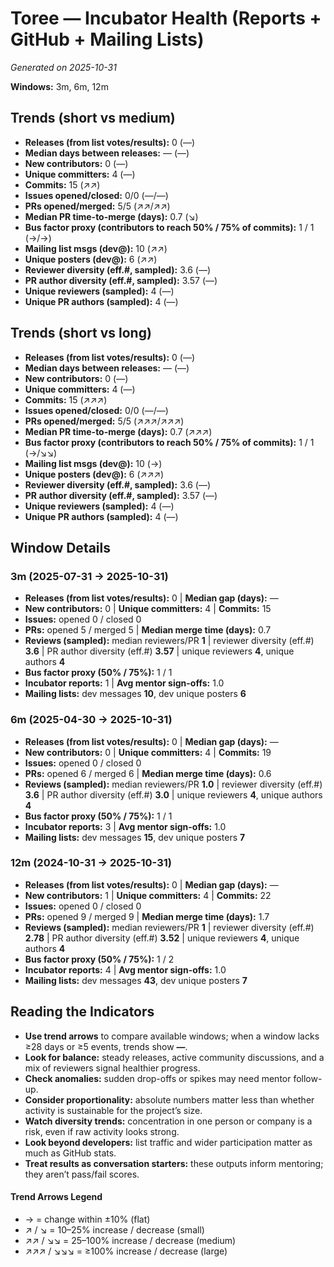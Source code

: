 # Toree — Incubator Health (Reports + GitHub + Mailing Lists)
_Generated on 2025-10-31_

**Windows:** 3m, 6m, 12m

## Trends (short vs medium)

- **Releases (from list votes/results):** 0 (—)
- **Median days between releases:** — (—)
- **New contributors:** 0 (—)
- **Unique committers:** 4 (—)
- **Commits:** 15 (↗↗)
- **Issues opened/closed:** 0/0 (—/—)
- **PRs opened/merged:** 5/5 (↗↗/↗↗)
- **Median PR time-to-merge (days):** 0.7 (↘)
- **Bus factor proxy (contributors to reach 50% / 75% of commits):** 1 / 1 (→/→)
- **Mailing list msgs (dev@):** 10 (↗↗)
- **Unique posters (dev@):** 6 (↗↗)
- **Reviewer diversity (eff.#, sampled):** 3.6 (—)
- **PR author diversity (eff.#, sampled):** 3.57 (—)
- **Unique reviewers (sampled):** 4 (—)
- **Unique PR authors (sampled):** 4 (—)

## Trends (short vs long)

- **Releases (from list votes/results):** 0 (—)
- **Median days between releases:** — (—)
- **New contributors:** 0 (—)
- **Unique committers:** 4 (—)
- **Commits:** 15 (↗↗↗)
- **Issues opened/closed:** 0/0 (—/—)
- **PRs opened/merged:** 5/5 (↗↗↗/↗↗↗)
- **Median PR time-to-merge (days):** 0.7 (↗↗↗)
- **Bus factor proxy (contributors to reach 50% / 75% of commits):** 1 / 1 (→/↘↘)
- **Mailing list msgs (dev@):** 10 (→)
- **Unique posters (dev@):** 6 (↗↗↗)
- **Reviewer diversity (eff.#, sampled):** 3.6 (—)
- **PR author diversity (eff.#, sampled):** 3.57 (—)
- **Unique reviewers (sampled):** 4 (—)
- **Unique PR authors (sampled):** 4 (—)

## Window Details
### 3m  (2025-07-31 → 2025-10-31)
- **Releases (from list votes/results):** 0  |  **Median gap (days):** —
- **New contributors:** 0  |  **Unique committers:** 4  |  **Commits:** 15
- **Issues:** opened 0 / closed 0
- **PRs:** opened 5 / merged 5  |  **Median merge time (days):** 0.7
- **Reviews (sampled):** median reviewers/PR **1**  |  reviewer diversity (eff.#) **3.6**  |  PR author diversity (eff.#) **3.57**  |  unique reviewers **4**, unique authors **4**
- **Bus factor proxy (50% / 75%):** 1 / 1
- **Incubator reports:** 1  |  **Avg mentor sign-offs:** 1.0
- **Mailing lists:** dev messages **10**, dev unique posters **6**

### 6m  (2025-04-30 → 2025-10-31)
- **Releases (from list votes/results):** 0  |  **Median gap (days):** —
- **New contributors:** 0  |  **Unique committers:** 4  |  **Commits:** 19
- **Issues:** opened 0 / closed 0
- **PRs:** opened 6 / merged 6  |  **Median merge time (days):** 0.6
- **Reviews (sampled):** median reviewers/PR **1.0**  |  reviewer diversity (eff.#) **3.6**  |  PR author diversity (eff.#) **3.0**  |  unique reviewers **4**, unique authors **4**
- **Bus factor proxy (50% / 75%):** 1 / 1
- **Incubator reports:** 3  |  **Avg mentor sign-offs:** 1.0
- **Mailing lists:** dev messages **15**, dev unique posters **7**

### 12m  (2024-10-31 → 2025-10-31)
- **Releases (from list votes/results):** 0  |  **Median gap (days):** —
- **New contributors:** 1  |  **Unique committers:** 4  |  **Commits:** 22
- **Issues:** opened 0 / closed 0
- **PRs:** opened 9 / merged 9  |  **Median merge time (days):** 1.7
- **Reviews (sampled):** median reviewers/PR **1**  |  reviewer diversity (eff.#) **2.78**  |  PR author diversity (eff.#) **3.52**  |  unique reviewers **4**, unique authors **4**
- **Bus factor proxy (50% / 75%):** 1 / 2
- **Incubator reports:** 4  |  **Avg mentor sign-offs:** 1.0
- **Mailing lists:** dev messages **43**, dev unique posters **7**

## Reading the Indicators
- **Use trend arrows** to compare available windows; when a window lacks ≥28 days or ≥5 events, trends show **—**.
- **Look for balance:** steady releases, active community discussions, and a mix of reviewers signal healthier progress.
- **Check anomalies:** sudden drop-offs or spikes may need mentor follow-up.
- **Consider proportionality:** absolute numbers matter less than whether activity is sustainable for the project’s size.
- **Watch diversity trends:** concentration in one person or company is a risk, even if raw activity looks strong.
- **Look beyond developers:** list traffic and wider participation matter as much as GitHub stats.
- **Treat results as conversation starters:** these outputs inform mentoring; they aren’t pass/fail scores.

#### Trend Arrows Legend
- →  = change within ±10% (flat)
- ↗ / ↘ = 10–25% increase / decrease (small)
- ↗↗ / ↘↘ = 25–100% increase / decrease (medium)
- ↗↗↗ / ↘↘↘ = ≥100% increase / decrease (large)
